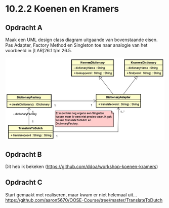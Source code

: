 # 10.2.2 Koenen en Kramers

## Opdracht A
Maak een UML design class diagram uitgaande van bovenstaande eisen. 
Pas Adapter, Factory Method en Singleton toe naar analogie van het voorbeeld in [LAR]26.1 t/m
26.5.  

![Class Diagram](https://raw.githubusercontent.com/aaron5670/OOSE-Course/master/AdventureQuest/10.2.2A.jpg)

## Opdracht B
Dit heb ik bekeken (https://github.com/ddoa/workshop-koenen-kramers)

## Opdracht C
Start gemaakt met realiseren, maar kwam er niet helemaal uit...
https://github.com/aaron5670/OOSE-Course/tree/master/TranslateToDutch